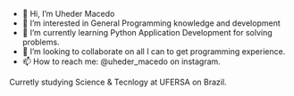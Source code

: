 - 👋 Hi, I’m Uheder Macedo
- 👀 I’m interested in General Programming knowledge and development
- 🌱 I’m currently learning Python Application Development for solving problems.
- 💞️ I’m looking to collaborate on all I can to get programming experience.
- 📫 How to reach me: @uheder_macedo on instagram.

Curretly studying Science & Tecnlogy at UFERSA on Brazil.

<!---
uheder/uheder is a ✨ special ✨ repository because its `README.md` (this file) appears on your GitHub profile.
You can click the Preview link to take a look at your changes.
--->
